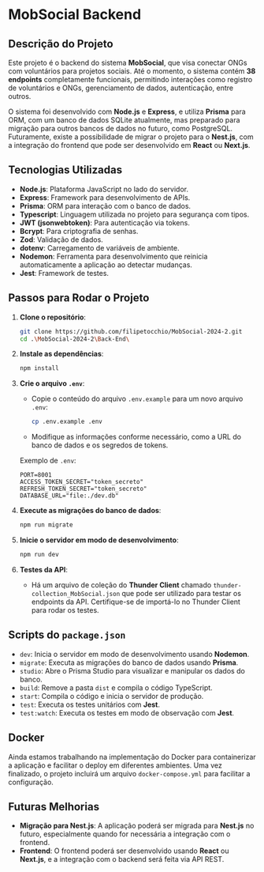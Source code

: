 # MobSocial Backend

## Descrição do Projeto

Este projeto é o backend do sistema **MobSocial**, que visa conectar ONGs com voluntários para projetos sociais. Até o momento, o sistema contém **38 endpoints** completamente funcionais, permitindo interações como registro de voluntários e ONGs, gerenciamento de dados, autenticação, entre outros.

O sistema foi desenvolvido com **Node.js** e **Express**, e utiliza **Prisma** para ORM, com um banco de dados SQLite atualmente, mas preparado para migração para outros bancos de dados no futuro, como PostgreSQL. Futuramente, existe a possibilidade de migrar o projeto para o **Nest.js**, com a integração do frontend que pode ser desenvolvido em **React** ou **Next.js**.

## Tecnologias Utilizadas

- **Node.js**: Plataforma JavaScript no lado do servidor.
- **Express**: Framework para desenvolvimento de APIs.
- **Prisma**: ORM para interação com o banco de dados.
- **Typescript**: Linguagem utilizada no projeto para segurança com tipos.
- **JWT (jsonwebtoken)**: Para autenticação via tokens.
- **Bcrypt**: Para criptografia de senhas.
- **Zod**: Validação de dados.
- **dotenv**: Carregamento de variáveis de ambiente.
- **Nodemon**: Ferramenta para desenvolvimento que reinicia automaticamente a aplicação ao detectar mudanças.
- **Jest**: Framework de testes.
  
## Passos para Rodar o Projeto

1. **Clone o repositório**:
   ```bash
   git clone https://github.com/filipetocchio/MobSocial-2024-2.git
   cd .\MobSocial-2024-2\Back-End\
   ```

2. **Instale as dependências**:
   ```bash
   npm install
   ```

3. **Crie o arquivo `.env`**:
   - Copie o conteúdo do arquivo `.env.example` para um novo arquivo `.env`:
     ```bash
     cp .env.example .env
     ```
   - Modifique as informações conforme necessário, como a URL do banco de dados e os segredos de tokens.

   Exemplo de `.env`:
   ```env
   PORT=8001
   ACCESS_TOKEN_SECRET="token_secreto"
   REFRESH_TOKEN_SECRET="token_secreto"
   DATABASE_URL="file:./dev.db"
   ```

4. **Execute as migrações do banco de dados**:
   ```bash
   npm run migrate
   ```

5. **Inicie o servidor em modo de desenvolvimento**:
   ```bash
   npm run dev
   ```

6. **Testes da API**:
   - Há um arquivo de coleção do **Thunder Client** chamado `thunder-collection_MobSocial.json` que pode ser utilizado para testar os endpoints da API. Certifique-se de importá-lo no Thunder Client para rodar os testes.

## Scripts do `package.json`

- `dev`: Inicia o servidor em modo de desenvolvimento usando **Nodemon**.
- `migrate`: Executa as migrações do banco de dados usando **Prisma**.
- `studio`: Abre o Prisma Studio para visualizar e manipular os dados do banco.
- `build`: Remove a pasta `dist` e compila o código TypeScript.
- `start`: Compila o código e inicia o servidor de produção.
- `test`: Executa os testes unitários com **Jest**.
- `test:watch`: Executa os testes em modo de observação com **Jest**.

## Docker

Ainda estamos trabalhando na implementação do Docker para containerizar a aplicação e facilitar o deploy em diferentes ambientes. Uma vez finalizado, o projeto incluirá um arquivo `docker-compose.yml` para facilitar a configuração.

## Futuras Melhorias

- **Migração para Nest.js**: A aplicação poderá ser migrada para **Nest.js** no futuro, especialmente quando for necessária a integração com o frontend.
- **Frontend**: O frontend poderá ser desenvolvido usando **React** ou **Next.js**, e a integração com o backend será feita via API REST.

